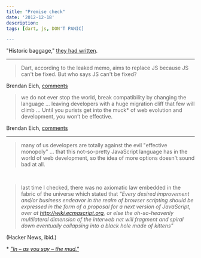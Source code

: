 ```yaml
---
title: "Premise check"
date: '2012-12-18'
description:
tags: [dart, js, DON'T PANIC]

---
```

"Historic baggage," [they had written](https://gist.github.com/1208618).

----

> Dart, according to the leaked memo, aims to replace JS because JS can't be fixed. But who says JS can't be fixed? 

Brendan Eich, [comments](https://news.ycombinator.com/item?id=2982256)

> we do not ever stop the world, break compatibility by changing the language ... leaving developers with a huge migration cliff that few will climb ... Until you purists get into the muck\* of web evolution and development, you won’t be effective.

Brendan Eich, [comments](http://brendaneich.com/2011/08/my-txjs-talk-twitter-remix/)

----

> many of us developers are totally against the evil "effective monopoly" ... that this not-so-pretty JavaScript language has in the world of web development, so the idea of more options doesn't sound bad at all.

&nbsp;

> last time I checked, there was no axiomatic law embedded in the fabric of the universe which stated that _"Every desired improvement and/or business endeavor in the realm of browser scripting should be expressed in the form of a proposal for a next version of JavaScript, over at <http://wiki.ecmascript.org>, or else the oh-so-heavenly multilateral dimension of the interweb net will fragment and spiral down eventually collapsing into a black hole made of kittens"_

(Hacker News, ibid.)

\* [_"In &ndash; as you say &ndash; the mud."_](https://www.youtube.com/watch?feature=player_detailpage&v=ZMoi-nDd6cQ#t=490s)
